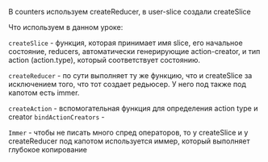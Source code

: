 В counters используем createReducer, в user-slice создали createSlice

Что используем в данном уроке:

`createSlice` - функция, которая принимает имя slice, его начальное состояние, reducers, 
автоматически генерирующие action-creator, и тип action (action.type), который соответствует 
состоянию.

`createReducer` - по сути выполняет ту же функцию, что и createSlice за исключением того, что
тот создает редьюсер. У него под также под капотом есть immer.

`createAction` - вспомогательная функция для определения action type и creator
`bindActionCreators` - 

`Immer` - чтобы не писать много спред операторов, то у createSlice и у createReducer под капотом используется иммер, который выполняет глубокое копирование